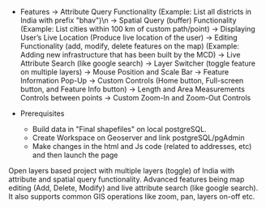 * Features
-> Attribute Query Functionality (Example: List all districts in India with prefix "bhav")\n
-> Spatial Query (buffer) Functionality (Example: List cities within 100 km of custom path/point)
-> Displaying User’s Live Location (Produce live location of the user)
-> Editing Functionality (add, modify, delete features on the map) (Example: Adding new infrastructure that has been built by the MCD)
-> Live Attribute Search (like google search)
-> Layer Switcher (toggle feature on multiple layers)
-> Mouse Position and Scale Bar
-> Feature Information Pop-Up
-> Custom Controls (Home button, Full-screen button, and Feature Info button)
-> Length and Area Measurements Controls between points
-> Custom Zoom-In and Zoom-Out Controls
  
* Prerequisites
  - Build data in "Final shapefiles" on local postgreSQL.
  - Create Workspace on Geoserver and link postgreSQL/pgAdmin
  - Make changes in the html and Js code (related to addresses, etc) and then launch the page
     
Open layers based project with multiple layers (toggle) of India with attribute and spatial query functionality. Advanced features being map editing (Add, Delete, Modify) and live attribute search (like google search). It also  supports common GIS operations like zoom, pan, layers on-off etc.
